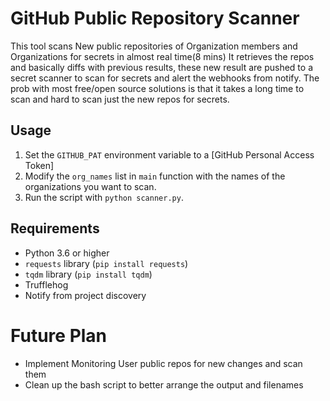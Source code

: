 # GitHub Public Repository Scanner

This tool scans New public repositories of Organization members and Organizations for secrets in almost real time(8 mins)
It retrieves the repos and basically diffs with previous results, these new result are pushed to a secret scanner to scan for secrets and alert the webhooks from notify. The prob with most free/open source solutions is that it takes a long time to scan and hard to scan just the new repos for secrets.

## Usage

1. Set the `GITHUB_PAT` environment variable to a [GitHub Personal Access Token]
2. Modify the `org_names` list in `main` function with the names of the organizations you want to scan.
3. Run the script with `python scanner.py`.

## Requirements

- Python 3.6 or higher
- `requests` library (`pip install requests`)
- `tqdm` library (`pip install tqdm`)
-  Trufflehog
-  Notify from project discovery

# Future Plan
- Implement Monitoring User public repos for new changes and scan them
- Clean up the bash script to better arrange the output and filenames
